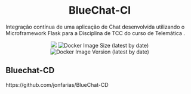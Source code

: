 <h1 align="center">BlueChat-CI</h1>


Integração contínua de uma aplicação de Chat desenvolvida utilizando o Microframework Flask para a Disciplina de TCC do curso de Telemática .

<p align="center">
  <a href="https://circleci.com/gh/jonfarias/BlueChat-CI/tree/main"><img src="https://circleci.com/gh/jonfarias/BlueChat-CI/tree/main.svg?style=svg"></a>
  <img alt="Docker Image Size (latest by date)" src="https://img.shields.io/docker/image-size/jonfarias/bluechat-web">
  <img alt="Docker Image Version (latest by date)" src="https://img.shields.io/docker/v/jonfarias/bluechat-web">
</p>

<h2>Bluechat-CD</h2>
https://github.com/jonfarias/BlueChat-CD


